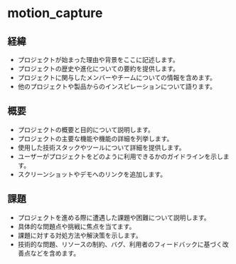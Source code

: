 # motion_capture

## 経緯

- プロジェクトが始まった理由や背景をここに記述します。
- プロジェクトの歴史や進化についての要約を提供します。
- プロジェクトに関与したメンバーやチームについての情報を含めます。
- 他のプロジェクトや製品からのインスピレーションについて語ります。

## 概要

- プロジェクトの概要と目的について説明します。
- プロジェクトの主要な機能や機能の詳細を列挙します。
- 使用した技術スタックやツールについて詳細を提供します。
- ユーザーがプロジェクトをどのように利用できるかのガイドラインを示します。
- スクリーンショットやデモへのリンクを追加します。

## 課題

- プロジェクトを進める際に遭遇した課題や困難について説明します。
- 具体的な問題点や挑戦に焦点を当てます。
- 課題に対する対処方法や解決策を示します。
- 技術的な問題、リソースの制約、バグ、利用者のフィードバックに基づく改善点などを含めます。
